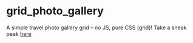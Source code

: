 # grid_photo_gallery
A simple travel photo gallery grid – no JS, pure CSS (grid)! Take a sneak peak [here](https://shikinen.github.io/grid_photo_gallery/)
